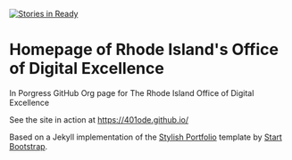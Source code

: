 [![Stories in Ready](https://badge.waffle.io/401ode/401ode.github.io.png?label=ready&title=Ready)](https://waffle.io/401ode/401ode.github.io)
# Homepage of Rhode Island's Office of Digital Excellence

In Porgress GitHub Org page for The Rhode Island Office of Digital Excellence

See the site in action at https://401ode.github.io/

Based on a Jekyll implementation of the [Stylish Portfolio](http://startbootstrap.com/template-overviews/stylish-portfolio/) template by [Start Bootstrap](http://startbootstrap.com/).
